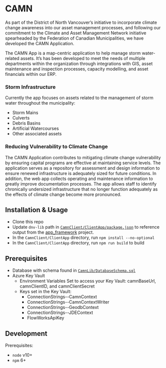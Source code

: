 # CAMN

As part of the District of North Vancouver’s initiative to incorporate climate change awareness into our asset management processes, and following our commitment to the Climate and Asset Management Network initiative spearheaded by the Federation of Canadian Municipalities, we have developed the CAMN Application.

The CAMN App is a map-centric application to help manage storm water-related assets. It’s has been developed to meet the needs of multiple departments within the organization through integrations with GIS, asset maintenance and inspection processes, capacity modelling, and asset financials within our ERP.

### Storm Infrastructure
Currently the app focuses on assets related to the management of storm water throughout the municipality:
-   Storm Mains
-   Culverts
-   Debris Basins
-   Artificial Watercourses
-   Other associated assets

### Reducing Vulnerability to Climate Change
The CAMN Application contributes to mitigating climate change vulnerability by ensuring capital programs are effective at maintaining service levels. The application serves as a repository for assessment and design information to ensure renewed infrastructure is adequately sized for future conditions. In addition, the web app collects operating and maintenance information to greatly improve documentation processes. The app allows staff to identify chronically undersized infrastructure that no longer function adequately as the effects of climate change become more pronounced.


## Installation & Usage

-   Clone this repo
-   Update `dnv-lib` path in [`CamnClient/ClientApp/package.json`](CamnClient/ClientApp/package.json) to reference output from the [app_framework](https://github.com/dnvgithub/app_framework) project.
-   In the `CamnClient/ClientApp` directory, run `npm install --no-optional`
-   In the `CamnClient/ClientApp` directory, run `npm run build` to build

## Prerequisites

-   Database with schema found in [`CamnLib/DatabaseSchema.sql`](CamnLib/DatabaseSchema.sql)
-   Azure Key Vault
    *   Environment Variables Set to access your Key Vault: camnBaseUrl, camnClientID, and camnClientSecret
    *   Keys set in the Key Vault:
        -   ConnectionStrings--CamnContext
        -   ConnectionStrings--CamnContextWriter
        -   ConnectionStrings--GeodbContext
        -   ConnectionStrings--JDEContext
        -   FlowWorksApiKey

## Development

Prerequisites:

-   `node` v10+
-   `npm` 6+


